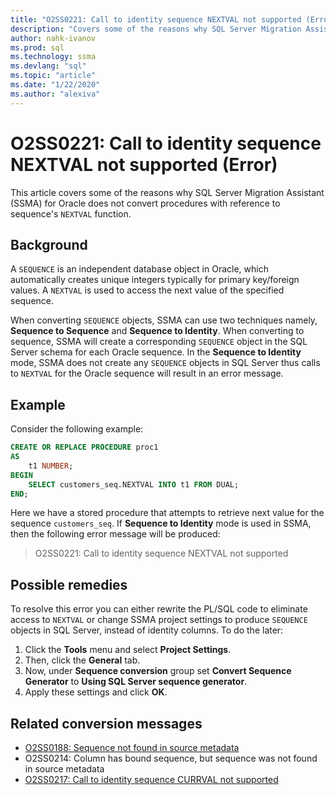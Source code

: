 ```yaml
---
title: "O2SS0221: Call to identity sequence NEXTVAL not supported (Error)"
description: "Covers some of the reasons why SQL Server Migration Assistant (SSMA) for Oracle does not convert procedures with reference to sequence's NEXTVAL function."
author: nahk-ivanov
ms.prod: sql
ms.technology: ssma
ms.devlang: "sql"
ms.topic: "article"
ms.date: "1/22/2020"
ms.author: "alexiva"
---
```


# O2SS0221: Call to identity sequence NEXTVAL not supported (Error)

This article covers some of the reasons why SQL Server Migration Assistant (SSMA) for Oracle does not convert procedures with reference to sequence's `NEXTVAL` function.

## Background

A `SEQUENCE` is an independent database object in Oracle, which automatically creates unique integers typically for primary key/foreign values. A `NEXTVAL` is used to access the next value of the specified sequence.

When converting `SEQUENCE` objects, SSMA can use two techniques namely, **Sequence to Sequence** and **Sequence to Identity**. When converting to sequence, SSMA will create a corresponding `SEQUENCE` object in the SQL Server schema for each Oracle sequence. In the **Sequence to Identity** mode, SSMA does not create any `SEQUENCE` objects in SQL Server thus calls to `NEXTVAL` for the Oracle sequence will result in an error message.

## Example

Consider the following example:

```sql
CREATE OR REPLACE PROCEDURE proc1
AS
    t1 NUMBER;
BEGIN
    SELECT customers_seq.NEXTVAL INTO t1 FROM DUAL;
END;
```

Here we have a stored procedure that attempts to retrieve next value for the sequence `customers_seq`. If **Sequence to Identity** mode is used in SSMA, then the following error message will be produced:

> O2SS0221: Call to identity sequence NEXTVAL not supported

## Possible remedies

To resolve this error you can either rewrite the PL/SQL code to eliminate access to `NEXTVAL` or change SSMA project settings to produce `SEQUENCE` objects in SQL Server, instead of identity columns. To do the later:

1. Click the **Tools** menu and select **Project Settings**.
2. Then, click the **General** tab.
3. Now, under **Sequence conversion** group set **Convert Sequence Generator** to **Using SQL Server sequence generator**.
4. Apply these settings and click **OK**.

## Related conversion messages

* [O2SS0188: Sequence not found in source metadata](o2ss0188.md)
* O2SS0214: Column has bound sequence, but sequence was not found in source metadata
* [O2SS0217: Call to identity sequence CURRVAL not supported](o2ss0217.md)
